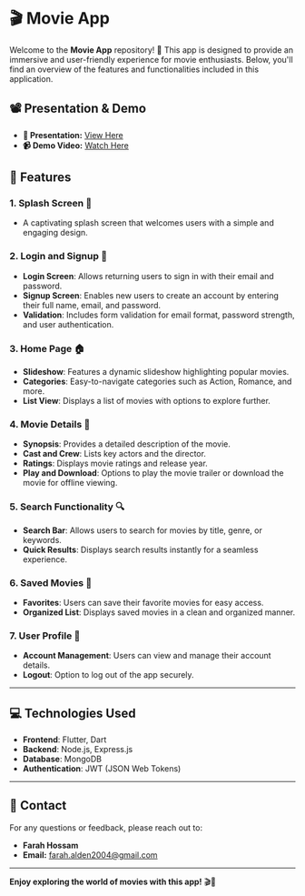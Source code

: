 
# 🎬 Movie App

Welcome to the **Movie App** repository! 🍿 This app is designed to provide an immersive and user-friendly experience for movie enthusiasts. Below, you'll find an overview of the features and functionalities included in this application.

## 📽️ Presentation & Demo
- **📄 Presentation:** [View Here](https://drive.google.com/file/d/1V0g457LdMX4ueXFyHU-GCygEWMyBx5I8/view?usp=sharing)
- **📹 Demo Video:** [Watch Here](https://drive.google.com/file/d/1TchnUDVpqYnl0eC6pqn7QJ0AgoMCZfgq/view?usp=drive_link)

## 🚀 Features

### 1. **Splash Screen** 🎉
   - A captivating splash screen that welcomes users with a simple and engaging design.

### 2. **Login and Signup** 🔐
   - **Login Screen**: Allows returning users to sign in with their email and password.
   - **Signup Screen**: Enables new users to create an account by entering their full name, email, and password.
   - **Validation**: Includes form validation for email format, password strength, and user authentication.

### 3. **Home Page** 🏠
   - **Slideshow**: Features a dynamic slideshow highlighting popular movies.
   - **Categories**: Easy-to-navigate categories such as Action, Romance, and more.
   - **List View**: Displays a list of movies with options to explore further.

### 4. **Movie Details** 🎥
   - **Synopsis**: Provides a detailed description of the movie.
   - **Cast and Crew**: Lists key actors and the director.
   - **Ratings**: Displays movie ratings and release year.
   - **Play and Download**: Options to play the movie trailer or download the movie for offline viewing.

### 5. **Search Functionality** 🔍
   - **Search Bar**: Allows users to search for movies by title, genre, or keywords.
   - **Quick Results**: Displays search results instantly for a seamless experience.

### 6. **Saved Movies** 💾
   - **Favorites**: Users can save their favorite movies for easy access.
   - **Organized List**: Displays saved movies in a clean and organized manner.

### 7. **User Profile** 👤
   - **Account Management**: Users can view and manage their account details.
   - **Logout**: Option to log out of the app securely.

---
## 💻 Technologies Used

- **Frontend**: Flutter, Dart  
- **Backend**: Node.js, Express.js
- **Database**: MongoDB
- **Authentication**: JWT (JSON Web Tokens)  

---
## 📧 Contact
For any questions or feedback, please reach out to:
 - **Farah Hossam**
 - **Email:** [farah.alden2004@gmail.com](mailto:farah.alden2004@gmail.com)

---
**Enjoy exploring the world of movies with this app!** 🎬🍿
